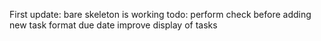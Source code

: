 First update:
bare skeleton is working
todo:
perform check before adding new task
format due date
improve display of tasks